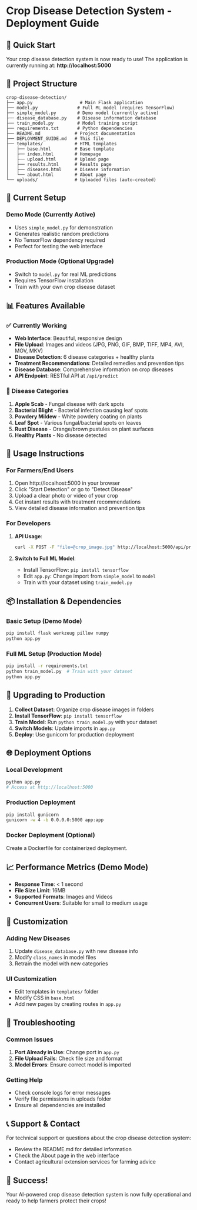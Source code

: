 # Crop Disease Detection System - Deployment Guide

## 🚀 Quick Start

Your crop disease detection system is now ready to use! The application is currently running at:
**http://localhost:5000**

## 📁 Project Structure

```
crop-disease-detection/
├── app.py                  # Main Flask application
├── model.py               # Full ML model (requires TensorFlow)
├── simple_model.py        # Demo model (currently active)
├── disease_database.py    # Disease information database
├── train_model.py         # Model training script
├── requirements.txt       # Python dependencies
├── README.md             # Project documentation
├── DEPLOYMENT_GUIDE.md   # This file
├── templates/            # HTML templates
│   ├── base.html         # Base template
│   ├── index.html        # Homepage
│   ├── upload.html       # Upload page
│   ├── results.html      # Results page
│   ├── diseases.html     # Disease information
│   └── about.html        # About page
└── uploads/              # Uploaded files (auto-created)
```

## 🔧 Current Setup

### Demo Mode (Currently Active)
- Uses `simple_model.py` for demonstration
- Generates realistic random predictions
- No TensorFlow dependency required
- Perfect for testing the web interface

### Production Mode (Optional Upgrade)
- Switch to `model.py` for real ML predictions
- Requires TensorFlow installation
- Train with your own crop disease dataset

## 📊 Features Available

### ✅ Currently Working
- **Web Interface**: Beautiful, responsive design
- **File Upload**: Images and videos (JPG, PNG, GIF, BMP, TIFF, MP4, AVI, MOV, MKV)
- **Disease Detection**: 6 disease categories + healthy plants
- **Treatment Recommendations**: Detailed remedies and prevention tips
- **Disease Database**: Comprehensive information on crop diseases
- **API Endpoint**: RESTful API at `/api/predict`

### 🎯 Disease Categories
1. **Apple Scab** - Fungal disease with dark spots
2. **Bacterial Blight** - Bacterial infection causing leaf spots
3. **Powdery Mildew** - White powdery coating on plants
4. **Leaf Spot** - Various fungal/bacterial spots on leaves
5. **Rust Disease** - Orange/brown pustules on plant surfaces
6. **Healthy Plants** - No disease detected

## 🚀 Usage Instructions

### For Farmers/End Users
1. Open http://localhost:5000 in your browser
2. Click "Start Detection" or go to "Detect Disease"
3. Upload a clear photo or video of your crop
4. Get instant results with treatment recommendations
5. View detailed disease information and prevention tips

### For Developers
1. **API Usage**:
   ```bash
   curl -X POST -F "file=@crop_image.jpg" http://localhost:5000/api/predict
   ```

2. **Switch to Full ML Model**:
   - Install TensorFlow: `pip install tensorflow`
   - Edit `app.py`: Change import from `simple_model` to `model`
   - Train with your dataset using `train_model.py`

## 📦 Installation & Dependencies

### Basic Setup (Demo Mode)
```bash
pip install flask werkzeug pillow numpy
python app.py
```

### Full ML Setup (Production Mode)
```bash
pip install -r requirements.txt
python train_model.py  # Train with your dataset
python app.py
```

## 🔄 Upgrading to Production

1. **Collect Dataset**: Organize crop disease images in folders
2. **Install TensorFlow**: `pip install tensorflow`
3. **Train Model**: Run `python train_model.py` with your dataset
4. **Switch Models**: Update imports in `app.py`
5. **Deploy**: Use gunicorn for production deployment

## 🌐 Deployment Options

### Local Development
```bash
python app.py
# Access at http://localhost:5000
```

### Production Deployment
```bash
pip install gunicorn
gunicorn -w 4 -b 0.0.0.0:5000 app:app
```

### Docker Deployment (Optional)
Create a Dockerfile for containerized deployment.

## 📈 Performance Metrics (Demo Mode)
- **Response Time**: < 1 second
- **File Size Limit**: 16MB
- **Supported Formats**: Images and Videos
- **Concurrent Users**: Suitable for small to medium usage

## 🔧 Customization

### Adding New Diseases
1. Update `disease_database.py` with new disease info
2. Modify `class_names` in model files
3. Retrain the model with new categories

### UI Customization
- Edit templates in `templates/` folder
- Modify CSS in `base.html`
- Add new pages by creating routes in `app.py`

## 🐛 Troubleshooting

### Common Issues
1. **Port Already in Use**: Change port in `app.py`
2. **File Upload Fails**: Check file size and format
3. **Model Errors**: Ensure correct model is imported

### Getting Help
- Check console logs for error messages
- Verify file permissions in uploads folder
- Ensure all dependencies are installed

## 📞 Support & Contact

For technical support or questions about the crop disease detection system:
- Review the README.md for detailed information
- Check the About page in the web interface
- Contact agricultural extension services for farming advice

## 🎉 Success!

Your AI-powered crop disease detection system is now fully operational and ready to help farmers protect their crops!
